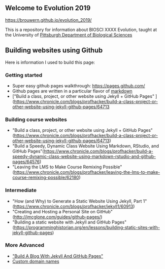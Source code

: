 ## Welcome to Evolution 2019

https://brouwern.github.io/evolution_2019/

This is a repository for information about BIOSCI XXXX Evolution, taught at the University of [Pittsburgh Department of Biological Sciences](http://www.biology.pitt.edu/)





## Building websites using Github

Here is information I used to build this page:

### Getting started

* Super easy github pages walkthrough: https://pages.github.com/
* Github pages are written in a particular flavor of [markdown](https://guides.github.com/features/mastering-markdown/)
* ["Build a class, project, or other website using Jekyll + GitHub Pages" ](https://www.chronicle.com/blogs/profhacker/build-a-class-project-or-other-website-using-jekyll-github-pages/64713 

### Building course websites

* "Build a class, project, or other website using Jekyll + GitHub Pages"(https://www.chronicle.com/blogs/profhacker/build-a-class-project-or-other-website-using-jekyll-github-pages/64713)
* "Build a Speedy, Dynamic Class Website Using Markdown, RStudio, and GitHub Pages"(https://www.chronicle.com/blogs/profhacker/build-a-speedy-dynamic-class-website-using-markdown-rstudio-and-github-pages/64576)
* "Leaving the LMS to Make Course Remixing Possible"(https://www.chronicle.com/blogs/profhacker/leaving-the-lms-to-make-course-remixing-possible/62180)


### Intermediate

* "How (and Why) to Generate a Static Website Using Jekyll, Part 1"(https://www.chronicle.com/blogs/profhacker/jekyll1/60913)
* "Creating and Hosting a Personal Site on GitHub"(http://jmcglone.com/guides/github-pages/)
* "Building a static website with Jekyll and GitHub Pages"(https://programminghistorian.org/en/lessons/building-static-sites-with-jekyll-github-pages)

### More Advanced
* ["Build A Blog With Jekyll And GitHub Pages"](https://www.smashingmagazine.com/2014/08/build-blog-jekyll-github-pages/)
* [Custom domain names](https://help.github.com/articles/using-a-custom-domain-with-github-pages/)

